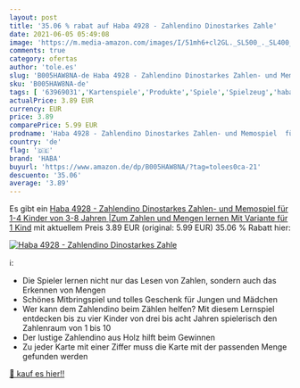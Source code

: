 ```yaml
---
layout: post
title: '35.06 % rabat auf Haba 4928 - Zahlendino Dinostarkes Zahle'
date: 2021-06-05 05:49:08
image: 'https://m.media-amazon.com/images/I/51mh6+cl2GL._SL500_._SL400_.jpg'
comments: true
category: ofertas
author: 'tole.es'
slug: 'B005HAW8NA-de Haba 4928 - Zahlendino Dinostarkes Zahlen- und Memospiel...'
sku: 'B005HAW8NA-de'
tags: [ '63969031','Kartenspiele','Produkte','Spiele','Spielzeug','haba', ]
actualPrice: 3.89 EUR
currency: EUR
price: 3.89
comparePrice: 5.99 EUR
prodname: 'Haba 4928 - Zahlendino Dinostarkes Zahlen- und Memospiel  für 1-4 Kinder von 3-8 Jahren |Zum Zahlen und Mengen lernen  Mit Variante für 1 Kind'
country: 'de'
flag: '🇩🇪'
brand: 'HABA'
buyurl: 'https://www.amazon.de/dp/B005HAW8NA/?tag=tolees0ca-21'
descuento: '35.06'
average: '3.89'
---
```


Es gibt ein [Haba 4928 - Zahlendino Dinostarkes Zahlen- und Memospiel  für 1-4 Kinder von 3-8 Jahren |Zum Zahlen und Mengen lernen  Mit Variante für 1 Kind](https://www.amazon.de/dp/B005HAW8NA/?tag=tolees0ca-21) mit aktuellem Preis 3.89 EUR (original: 5.99 EUR) 35.06 % Rabatt hier:

[![Haba 4928 - Zahlendino Dinostarkes Zahle](https://m.media-amazon.com/images/I/51mh6+cl2GL._SL500_._SL400_.jpg)](https://www.amazon.de/dp/B005HAW8NA/?tag=tolees0ca-21)

ℹ️:

- Die Spieler lernen nicht nur das Lesen von Zahlen, sondern auch das Erkennen von Mengen
- Schönes Mitbringspiel und tolles Geschenk für Jungen und Mädchen
- Wer kann dem Zahlendino beim Zählen helfen? Mit diesem Lernspiel entdecken bis zu vier Kinder von drei bis acht Jahren spielerisch den Zahlenraum von 1 bis 10
- Der lustige Zahlendino aus Holz hilft beim Gewinnen
- Zu jeder Karte mit einer Ziffer muss die Karte mit der passenden Menge gefunden werden

[🛒 kauf es hier!!](https://www.amazon.de/dp/B005HAW8NA/?tag=tolees0ca-21)
